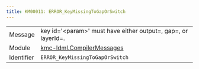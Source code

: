 ```yaml
---
title: KM00011: ERROR_KeyMissingToGapOrSwitch
---
```


|            |           |
|------------|---------- |
| Message    | key id='&lt;param&gt;' must have either output=, gap=, or layerId=\. |
| Module     | [kmc-ldml.CompilerMessages](kmc-ldml.compilermessages) |
| Identifier | `ERROR_KeyMissingToGapOrSwitch` |


